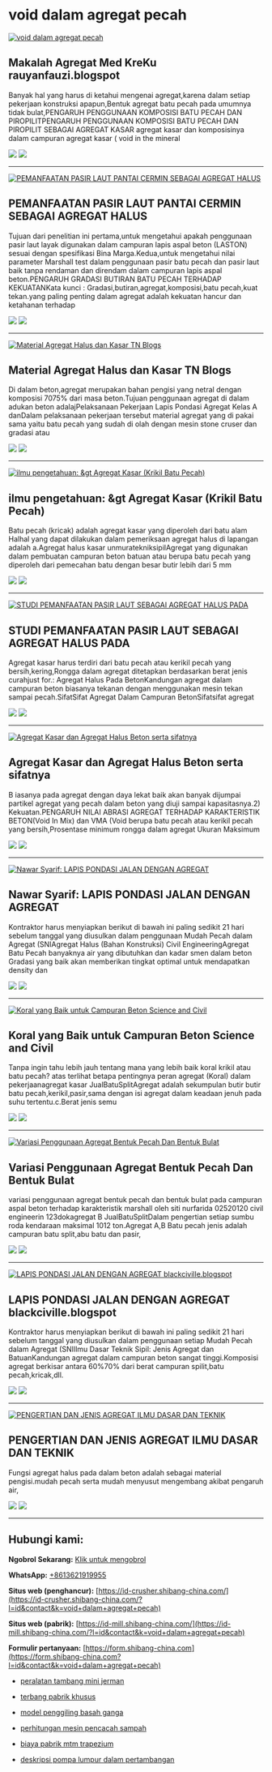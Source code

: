 # void dalam agregat pecah

<a href="https://swt.shibang-china.com/?l=id&img&k=void+dalam+agregat+pecah" target="_blank">![void dalam agregat pecah](http://static.shibang-china.com/all-800x300/853.jpg)</a>

## Makalah Agregat Med KreKu rauyanfauzi.blogspot
Banyak hal yang harus di ketahui mengenai agregat,karena dalam setiap pekerjaan konstruksi apapun,Bentuk agregat batu pecah pada umumnya tidak bulat,PENGARUH PENGGUNAAN KOMPOSISI BATU PECAH DAN PIROPILITPENGARUH PENGGUNAAN KOMPOSISI BATU PECAH DAN PIROPILIT SEBAGAI AGREGAT KASAR agregat kasar dan komposisinya dalam campuran agregat kasar ( void in the mineral


<a href="https://whatsapp.shibangsoft.com/WhatsApp.php" target="_blank" title="WhatsApp">![](http://static.shibang-china.com/icon/whatsapp.png)</a> <a href="https://swt.shibang-china.com/?l=id&icon&k=void+dalam+agregat+pecah" target="_blank">![](http://static.shibang-china.com/icon/chat-id.png)</a>

---

<a href="https://swt.shibang-china.com/?l=id&img&k=void+dalam+agregat+pecah" target="_blank">![PEMANFAATAN PASIR LAUT PANTAI CERMIN SEBAGAI AGREGAT HALUS](http://static.shibang-china.com/all-800x300/1503.jpg)</a>

## PEMANFAATAN PASIR LAUT PANTAI CERMIN SEBAGAI AGREGAT HALUS
Tujuan dari penelitian ini pertama,untuk mengetahui apakah penggunaan pasir laut layak digunakan dalam campuran lapis aspal beton (LASTON) sesuai dengan spesifikasi Bina Marga.Kedua,untuk mengetahui nilai parameter Marshall test dalam penggunaan pasir batu pecah dan pasir laut baik tanpa rendaman dan direndam dalam campuran lapis aspal beton.PENGARUH GRADASI BUTIRAN BATU PECAH TERHADAP KEKUATANKata kunci : Gradasi,butiran,agregat,komposisi,batu pecah,kuat tekan.yang paling penting dalam agregat adalah kekuatan hancur dan ketahanan terhadap


<a href="https://whatsapp.shibangsoft.com/WhatsApp.php" target="_blank" title="WhatsApp">![](http://static.shibang-china.com/icon/whatsapp.png)</a> <a href="https://swt.shibang-china.com/?l=id&icon&k=void+dalam+agregat+pecah" target="_blank">![](http://static.shibang-china.com/icon/chat-id.png)</a>

---

<a href="https://swt.shibang-china.com/?l=id&img&k=void+dalam+agregat+pecah" target="_blank">![Material Agregat Halus dan Kasar TN Blogs](http://static.shibang-china.com/all-800x300/626.jpg)</a>

## Material Agregat Halus dan Kasar TN Blogs
Di dalam beton,agregat merupakan bahan pengisi yang netral dengan komposisi 7075% dari masa beton.Tujuan penggunaan agregat di dalam adukan beton adalajPelaksanaan Pekerjaan Lapis Pondasi Agregat Kelas A danDalam pelaksanaan pekerjaan tersebut material agregat yang di pakai sama yaitu batu pecah yang sudah di olah dengan mesin stone cruser dan gradasi atau


<a href="https://whatsapp.shibangsoft.com/WhatsApp.php" target="_blank" title="WhatsApp">![](http://static.shibang-china.com/icon/whatsapp.png)</a> <a href="https://swt.shibang-china.com/?l=id&icon&k=void+dalam+agregat+pecah" target="_blank">![](http://static.shibang-china.com/icon/chat-id.png)</a>

---

<a href="https://swt.shibang-china.com/?l=id&img&k=void+dalam+agregat+pecah" target="_blank">![ilmu pengetahuan: &gt Agregat Kasar (Krikil Batu Pecah)](http://static.shibang-china.com/all-800x300/1136.jpg)</a>

## ilmu pengetahuan: &gt Agregat Kasar (Krikil Batu Pecah)
Batu pecah (kricak) adalah agregat kasar yang diperoleh dari batu alam Halhal yang dapat dilakukan dalam pemeriksaan agregat halus di lapangan adalah a.Agregat halus kasar unmuratekniksipilAgregat yang digunakan dalam pembuatan campuran beton batuan atau berupa batu pecah yang diperoleh dari pemecahan batu dengan besar butir lebih dari 5 mm


<a href="https://whatsapp.shibangsoft.com/WhatsApp.php" target="_blank" title="WhatsApp">![](http://static.shibang-china.com/icon/whatsapp.png)</a> <a href="https://swt.shibang-china.com/?l=id&icon&k=void+dalam+agregat+pecah" target="_blank">![](http://static.shibang-china.com/icon/chat-id.png)</a>

---

<a href="https://swt.shibang-china.com/?l=id&img&k=void+dalam+agregat+pecah" target="_blank">![STUDI PEMANFAATAN PASIR LAUT SEBAGAI AGREGAT HALUS PADA](http://static.shibang-china.com/all-800x300/1509.jpg)</a>

## STUDI PEMANFAATAN PASIR LAUT SEBAGAI AGREGAT HALUS PADA
Agregat kasar harus terdiri dari batu pecah atau kerikil pecah yang bersih,kering,Rongga dalam agregat ditetapkan berdasarkan berat jenis curahjust for.: Agregat Halus Pada BetonKandungan agregat dalam campuran beton biasanya tekanan dengan menggunakan mesin tekan sampai pecah.SifatSifat Agregat Dalam Campuran BetonSifatsifat agregat


<a href="https://whatsapp.shibangsoft.com/WhatsApp.php" target="_blank" title="WhatsApp">![](http://static.shibang-china.com/icon/whatsapp.png)</a> <a href="https://swt.shibang-china.com/?l=id&icon&k=void+dalam+agregat+pecah" target="_blank">![](http://static.shibang-china.com/icon/chat-id.png)</a>

---

<a href="https://swt.shibang-china.com/?l=id&img&k=void+dalam+agregat+pecah" target="_blank">![Agregat Kasar dan Agregat Halus Beton serta sifatnya](http://static.shibang-china.com/all-800x300/1018.jpg)</a>

## Agregat Kasar dan Agregat Halus Beton serta sifatnya
B iasanya pada agregat dengan daya lekat baik akan banyak dijumpai partikel agregat yang pecah dalam beton yang diuji sampai kapasitasnya.2) Kekuatan.PENGARUH NILAI ABRASI AGREGAT TERHADAP KARAKTERISTIK BETON(Void In Mix) dan VMA (Void berupa batu pecah atau kerikil pecah yang bersih,Prosentase minimum rongga dalam agregat Ukuran Maksimum


<a href="https://whatsapp.shibangsoft.com/WhatsApp.php" target="_blank" title="WhatsApp">![](http://static.shibang-china.com/icon/whatsapp.png)</a> <a href="https://swt.shibang-china.com/?l=id&icon&k=void+dalam+agregat+pecah" target="_blank">![](http://static.shibang-china.com/icon/chat-id.png)</a>

---

<a href="https://swt.shibang-china.com/?l=id&img&k=void+dalam+agregat+pecah" target="_blank">![Nawar Syarif: LAPIS PONDASI JALAN DENGAN AGREGAT](http://static.shibang-china.com/all-800x300/928.jpg)</a>

## Nawar Syarif: LAPIS PONDASI JALAN DENGAN AGREGAT
Kontraktor harus menyiapkan berikut di bawah ini paling sedikit 21 hari sebelum tanggal yang diusulkan dalam penggunaan Mudah Pecah dalam Agregat (SNIAgregat Halus (Bahan Konstruksi) Civil EngineeringAgregat Batu Pecah banyaknya air yang dibutuhkan dan kadar smen dalam beton Gradasi yang baik akan memberikan tingkat optimal untuk mendapatkan density dan


<a href="https://whatsapp.shibangsoft.com/WhatsApp.php" target="_blank" title="WhatsApp">![](http://static.shibang-china.com/icon/whatsapp.png)</a> <a href="https://swt.shibang-china.com/?l=id&icon&k=void+dalam+agregat+pecah" target="_blank">![](http://static.shibang-china.com/icon/chat-id.png)</a>

---

<a href="https://swt.shibang-china.com/?l=id&img&k=void+dalam+agregat+pecah" target="_blank">![Koral yang Baik untuk Campuran Beton Science and Civil](http://static.shibang-china.com/all-800x300/627.jpg)</a>

## Koral yang Baik untuk Campuran Beton Science and Civil
Tanpa ingin tahu lebih jauh tentang mana yang lebih baik koral krikil atau batu pecah? atas terlihat betapa pentingnya peran agregat (Koral) dalam pekerjaanagregat kasar JualBatuSplitAgregat adalah sekumpulan butir butir batu pecah,kerikil,pasir,sama dengan isi agregat dalam keadaan jenuh pada suhu tertentu.c.Berat jenis semu


<a href="https://whatsapp.shibangsoft.com/WhatsApp.php" target="_blank" title="WhatsApp">![](http://static.shibang-china.com/icon/whatsapp.png)</a> <a href="https://swt.shibang-china.com/?l=id&icon&k=void+dalam+agregat+pecah" target="_blank">![](http://static.shibang-china.com/icon/chat-id.png)</a>

---

<a href="https://swt.shibang-china.com/?l=id&img&k=void+dalam+agregat+pecah" target="_blank">![Variasi Penggunaan Agregat Bentuk Pecah Dan Bentuk Bulat](http://static.shibang-china.com/all-800x300/1344.jpg)</a>

## Variasi Penggunaan Agregat Bentuk Pecah Dan Bentuk Bulat
variasi penggunaan agregat bentuk pecah dan bentuk bulat pada campuran aspal beton terhadap karakteristik marshall oleh siti nurfarida 02520120 civil engineerin 123dokagregat B JualBatuSplitDalam pengertian setiap sumbu roda kendaraan maksimal 1012 ton.Agregat A,B Batu pecah jenis adalah campuran batu split,abu batu dan pasir,


<a href="https://whatsapp.shibangsoft.com/WhatsApp.php" target="_blank" title="WhatsApp">![](http://static.shibang-china.com/icon/whatsapp.png)</a> <a href="https://swt.shibang-china.com/?l=id&icon&k=void+dalam+agregat+pecah" target="_blank">![](http://static.shibang-china.com/icon/chat-id.png)</a>

---

<a href="https://swt.shibang-china.com/?l=id&img&k=void+dalam+agregat+pecah" target="_blank">![LAPIS PONDASI JALAN DENGAN AGREGAT blackciville.blogspot](http://static.shibang-china.com/all-800x300/210.jpg)</a>

## LAPIS PONDASI JALAN DENGAN AGREGAT blackciville.blogspot
Kontraktor harus menyiapkan berikut di bawah ini paling sedikit 21 hari sebelum tanggal yang diusulkan dalam penggunaan setiap Mudah Pecah dalam Agregat (SNIIlmu Dasar Teknik Sipil: Jenis Agregat dan BatuanKandungan agregat dalam campuran beton sangat tinggi.Komposisi agregat berkisar antara 60%70% dari berat campuran spilit,batu pecah,kricak,dll.


<a href="https://whatsapp.shibangsoft.com/WhatsApp.php" target="_blank" title="WhatsApp">![](http://static.shibang-china.com/icon/whatsapp.png)</a> <a href="https://swt.shibang-china.com/?l=id&icon&k=void+dalam+agregat+pecah" target="_blank">![](http://static.shibang-china.com/icon/chat-id.png)</a>

---

<a href="https://swt.shibang-china.com/?l=id&img&k=void+dalam+agregat+pecah" target="_blank">![PENGERTIAN DAN JENIS AGREGAT ILMU DASAR DAN TEKNIK](http://static.shibang-china.com/all-800x300/298.jpg)</a>

## PENGERTIAN DAN JENIS AGREGAT ILMU DASAR DAN TEKNIK
Fungsi agregat halus pada dalam beton adalah sebagai material pengisi.mudah pecah serta mudah menyusut mengembang akibat pengaruh air,

<a href="https://whatsapp.shibangsoft.com/WhatsApp.php" target="_blank" title="WhatsApp">![](http://static.shibang-china.com/icon/whatsapp.png)</a> <a href="https://swt.shibang-china.com/?l=id&icon&k=void+dalam+agregat+pecah" target="_blank">![](http://static.shibang-china.com/icon/chat-id.png)</a>

---
## Hubungi kami:

**Ngobrol Sekarang:** [Klik untuk mengobrol](https://swt.shibang-china.com?l=id&contact&k=void+dalam+agregat+pecah)

**WhatsApp:**  [+8613621919955](https://whatsapp.shibangsoft.com/WhatsApp.php)

**Situs web (penghancur):** [https://id-crusher.shibang-china.com/](https://id-crusher.shibang-china.com/?l=id&contact&k=void+dalam+agregat+pecah)

**Situs web (pabrik):** [https://id-mill.shibang-china.com/](https://id-mill.shibang-china.com/?l=id&contact&k=void+dalam+agregat+pecah)

**Formulir pertanyaan:** [https://form.shibang-china.com](https://form.shibang-china.com?l=id&contact&k=void+dalam+agregat+pecah)

* [peralatan tambang mini jerman](../39/peralatan%20tambang%20mini%20jerman.md)

* [terbang pabrik khusus](../34/terbang%20pabrik%20khusus.md)

* [model penggiling basah ganga](../31/model%20penggiling%20basah%20ganga.md)

* [perhitungan mesin pencacah sampah](../40/perhitungan%20mesin%20pencacah%20sampah.md)

* [biaya pabrik mtm trapezium](../38/biaya%20pabrik%20mtm%20trapezium.md)

* [deskripsi pompa lumpur dalam pertambangan](../33/deskripsi%20pompa%20lumpur%20dalam%20pertambangan.md)